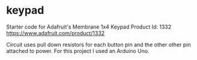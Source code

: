 # keypad
Starter code for Adafruit's Membrane 1x4 Keypad 
Product Id: 1332
https://www.adafruit.com/product/1332

Circuit uses pull down resistors for each button pin and the other other pin attached to power. 
For this project I used an Arduino Uno.
